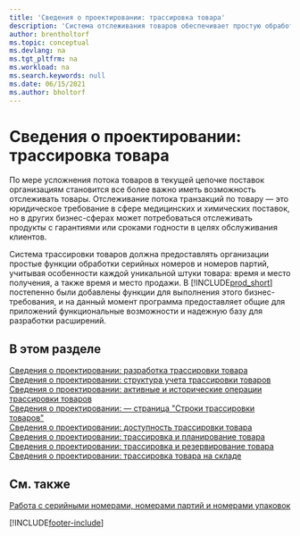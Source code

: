 ```yaml
---
title: 'Сведения о проектировании: трассировка товара'
description: 'Система отслеживания товаров обеспечивает простую обработку серийных номеров и номеров партий, которые могут потребоваться для соблюдения требований законодательства или помощи при обработке гарантии.'
author: brentholtorf
ms.topic: conceptual
ms.devlang: na
ms.tgt_pltfrm: na
ms.workload: na
ms.search.keywords: null
ms.date: 06/15/2021
ms.author: bholtorf
---
```

# <a name="design-details-item-tracking"></a>Сведения о проектировании: трассировка товара
По мере усложнения потока товаров в текущей цепочке поставок организациям становится все более важно иметь возможность отслеживать товары. Отслеживание потока транзакций по товару — это юридическое требование в сфере медицинских и химических поставок, но в других бизнес-сферах может потребоваться отслеживать продукты с гарантиями или сроками годности в целях обслуживания клиентов.  

Система трассировки товаров должна предоставлять организации простые функции обработки серийных номеров и номеров партий, учитывая особенности каждой уникальной штуки товара: время и место получения, а также время и место продажи. В [!INCLUDE[prod_short](includes/prod_short.md)] постепенно были добавлены функции для выполнения этого бизнес-требования, и на данный момент программа предоставляет общие для приложений функциональные возможности и надежную базу для разработки расширений.  

## <a name="in-this-section"></a>В этом разделе
[Сведения о проектировании: разработка трассировки товара](design-details-item-tracking-design.md)  
[Сведения о проектировании: структура учета трассировки товаров](design-details-item-tracking-posting-structure.md)  
[Сведения о проектировании: активные и исторические операции трассировки товаров](design-details-active-versus-historic-item-tracking-entries.md)  
[Сведения о проектировании: — страница "Строки трассировки товаров"](design-details-item-tracking-lines-window.md)  
[Сведения о проектировании: доступность трассировки товара](design-details-item-tracking-availability.md)  
[Сведения о проектировании: трассировка и планирование товара](design-details-item-tracking-and-planning.md)  
[Сведения о проектировании: трассировка и резервирование товара](design-details-item-tracking-and-reservations.md)  
[Сведения о проектировании: трассировка товара на складе](design-details-item-tracking-in-the-warehouse.md)

## <a name="see-also"></a>См. также

[Работа с серийными номерами, номерами партий и номерами упаковок](inventory-how-work-item-tracking.md)  

[!INCLUDE[footer-include](includes/footer-banner.md)]
